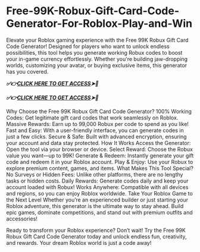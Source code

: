 # Free-99K-Robux-Gift-Card-Code-Generator-For-Roblox-Play-and-Win
Elevate your Roblox gaming experience with the Free 99K Robux Gift Card Code Generator! Designed for players who want to unlock endless possibilities, this tool helps you generate working Robux codes to boost your in-game currency effortlessly. Whether you're building jaw-dropping worlds, customizing your avatar, or buying exclusive items, this generator has you covered.

***✅👉[CLICK HERE TO GET ACCESS](https://btadeal.com/rb7lx3g/)➤🎯***

***✅👉[CLICK HERE TO GET ACCESS](https://btadeal.com/rb7lx3g/)➤🎯***


Why Choose the Free 99K Robux Gift Card Code Generator?
100% Working Codes: Get legitimate gift card codes that work seamlessly on Roblox.
Massive Rewards: Earn up to 99,000 Robux per code to spend as you like!
Fast and Easy: With a user-friendly interface, you can generate codes in just a few clicks.
Secure & Safe: Built with advanced encryption, ensuring your account and data stay protected.
How It Works
Access the Generator: Open the tool via your browser or device.
Select Reward: Choose the Robux value you want—up to 99K!
Generate & Redeem: Instantly generate your gift code and redeem it in your Roblox account.
Play & Enjoy: Use your Robux to explore premium content, games, and items.
What Makes This Tool Special?
No Surveys or Hidden Fees: Unlike other platforms, there are no lengthy tasks or hidden costs.
Daily Rewards: Generate codes daily and keep your account loaded with Robux!
Works Anywhere: Compatible with all devices and regions, so you can enjoy Roblox worldwide.
Take Your Roblox Game to the Next Level
Whether you’re an experienced builder or just starting your Roblox adventure, this generator is the ultimate way to stay ahead. Build epic games, dominate competitions, and stand out with premium outfits and accessories!

Ready to transform your Roblox experience? Don’t wait! Try the Free 99K Robux Gift Card Code Generator today and unlock endless fun, creativity, and rewards. Your dream Roblox world is just a code away! 
